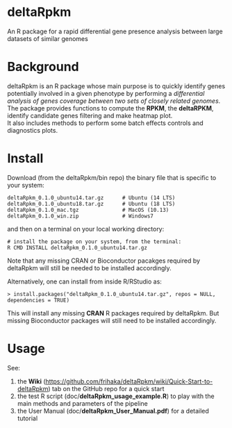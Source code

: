 # deltaRpkm
An R package for a rapid differential gene presence analysis between large datasets of similar genomes

# Background 
deltaRpkm is an R package whose main purpose is to quickly identify genes potentially involved in a given phenotype by performing a _differential analysis of genes coverage between two sets of closely related genomes_. <br>
The package provides functions to compute the **RPKM**, the **deltaRPKM**, identify candidate genes filtering and make heatmap plot.  <br>
It also includes methods to perform some batch effects controls and diagnostics plots.

# Install 
Download (from the deltaRpkm/bin repo) the binary file that is specific to your system:

``` # download the relevant binary for your platform
deltaRpkm_0.1.0_ubuntu14.tar.gz      # Ubuntu (14 LTS)
deltaRpkm_0.1.0_ubuntu18.tar.gz      # Ubuntu (18 LTS)
deltaRpkm_0.1.0_mac.tgz              # MacOS (10.13)  
deltaRpkm_0.1.0_win.zip              # Windows7
```
and then on a terminal on your local working directory:

```
# install the package on your system, from the terminal:  
R CMD INSTALL deltaRpkm_0.1.0_ubuntu14.tar.gz
```
Note that any missing CRAN or Bioconductor pacakges required by deltaRpkm will still be needed to be installed accordingly.

Alternatively, one can install from inside R/RStudio as:
```
> install.packages("deltaRpkm_0.1.0_ubuntu14.tar.gz", repos = NULL, dependencies = TRUE)
```
This will install any missing **CRAN** R packages required by deltaRpkm. But missing Bioconductor packages will still need to be installed accordingly.



# Usage
See: <br>
1. the **Wiki** (https://github.com/frihaka/deltaRpkm/wiki/Quick-Start-to-deltaRpkm) tab on the GitHub repo for a quick start <br>
2. the test R script (doc/**deltaRpkm_usage_example.R**) to play with the main methods and parameters of the pipeline <br>
3. the User Manual (doc/**deltaRpkm_User_Manual.pdf**) for a detailed tutorial <br>

